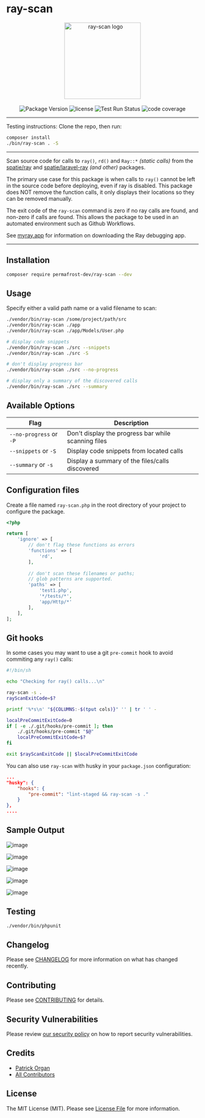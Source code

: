# ray-scan

<p align="center">
    <img src="https://static.permafrost.dev/images/ray-scan/ray-scan-logo.png" alt="ray-scan logo" height="200" style="block">
    <br><br>
    <!--img src="https://img.shields.io/packagist/v/permafrost-dev/ray-scan.svg" alt="Packagist Version"-->  
    <img src="https://img.shields.io/github/v/release/permafrost-dev/ray-scan.svg?sort=semver&logo=github" alt="Package Version">
    <img src="https://img.shields.io/github/license/permafrost-dev/ray-scan.svg?logo=opensourceinitiative" alt="license">
    <img src="https://github.com/permafrost-dev/ray-scan/actions/workflows/run-tests.yml/badge.svg?branch=main" alt="Test Run Status">
    <img src="https://codecov.io/gh/permafrost-dev/ray-scan/branch/main/graph/badge.svg?token=JPmlhRV95Y" alt="code coverage">
</p>

---

Testing instructions:  Clone the repo, then run:

```bash
composer install
./bin/ray-scan . -S
```

---

Scan source code for calls to `ray()`, `rd()` and `Ray::*` _(static calls)_ from the [spatie/ray](https://github.com/spatie/ray) and [spatie/laravel-ray](https://github.com/spatie/laravel-ray) _(and other)_ packages.

The primary use case for this package is when calls to `ray()` cannot be left in the source code before deploying, even if ray is disabled.  This package does NOT remove the function calls, it only displays their locations so they can be removed manually.

The exit code of the `ray-scan` command is zero if no ray calls are found, and non-zero if calls are found.  This allows the package to be used in an automated environment such as Github Workflows.

See [myray.app](https://myray.app) for information on downloading the Ray debugging app.

---

## Installation

```bash
composer require permafrost-dev/ray-scan --dev
```

## Usage

Specify either a valid path name or a valid filename to scan:

```bash
./vendor/bin/ray-scan /some/project/path/src
./vendor/bin/ray-scan ./app
./vendor/bin/ray-scan ./app/Models/User.php

# display code snippets
./vendor/bin/ray-scan ./src --snippets
./vendor/bin/ray-scan ./src -S

# don't display progress bar
./vendor/bin/ray-scan ./src --no-progress

# display only a summary of the discovered calls
./vendor/bin/ray-scan ./src --summary
```

## Available Options

| Flag | Description
|---|---|
|`--no-progress` or `-P` | Don't display the progress bar while scanning files |
|`--snippets` or `-S` | Display code snippets from located calls |
|`--summary` or `-s` | Display a summary of the files/calls discovered |

## Configuration files

Create a file named `ray-scan.php` in the root directory of your project to configure the package.

```php
<?php

return [
    'ignore' => [
        // don't flag these functions as errors    
        'functions' => [
            'rd',
        ],
    
        // don't scan these filenames or paths; 
        // glob patterns are supported.
        'paths' => [
            'test1.php',
            '*/tests/*',
            'app/Http/*'
        ],                
    ],
];
```

## Git hooks

In some cases you may want to use a git `pre-commit` hook to avoid commiting any `ray()` calls:

```bash
#!/bin/sh

echo "Checking for ray() calls...\n"

ray-scan -s .
rayScanExitCode=$?

printf '%*s\n' "${COLUMNS:-$(tput cols)}" '' | tr ' ' -

localPreCommitExitCode=0
if [ -e ./.git/hooks/pre-commit ]; then
    ./.git/hooks/pre-commit "$@"
    localPreCommitExitCode=$?
fi

exit $rayScanExitCode || $localPreCommitExitCode
```

You can also use `ray-scan` with husky in your `package.json` configuration:

```json
...
"husky": {
    "hooks": {
        "pre-commit": "lint-staged && ray-scan -s ."
    }
},
....
```

## Sample Output

![image](https://user-images.githubusercontent.com/5508707/126883494-57cffebc-6fb1-4dff-9e10-148770437fcc.png)

![image](https://user-images.githubusercontent.com/5508707/126883434-3bc6fbad-73c1-4144-a587-cdf59c74b6ce.png)

![image](https://user-images.githubusercontent.com/5508707/126883461-f56e74c9-f427-4f59-8ece-385b5d013b78.png)

![image](https://user-images.githubusercontent.com/5508707/126883470-1224ed2b-38ed-4772-9d8b-65f71539119d.png)

![image](https://user-images.githubusercontent.com/5508707/126909292-8a8fa93e-7a45-4c65-855f-30edb0092806.png)

## Testing

```bash
./vendor/bin/phpunit
```

## Changelog

Please see [CHANGELOG](CHANGELOG.md) for more information on what has changed recently.

## Contributing

Please see [CONTRIBUTING](.github/CONTRIBUTING.md) for details.

## Security Vulnerabilities

Please review [our security policy](../../security/policy) on how to report security vulnerabilities.

## Credits

- [Patrick Organ](https://github.com/patinthehat)
- [All Contributors](../../contributors)

## License

The MIT License (MIT). Please see [License File](LICENSE.md) for more information.
